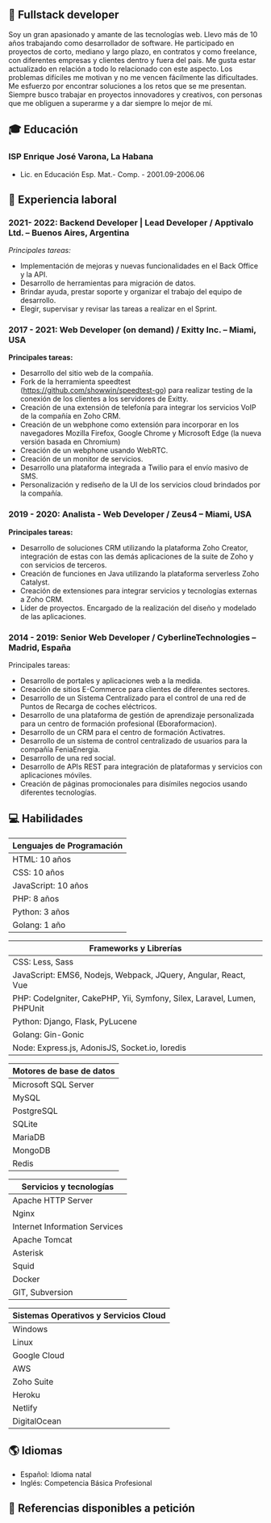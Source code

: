 ## 💼 Fullstack developer
Soy un gran apasionado y amante de las tecnologías web. Llevo más de 10 años trabajando como desarrollador de software. He participado en proyectos de corto, mediano y largo plazo, en contratos y como freelance, con diferentes empresas y clientes dentro y fuera del país. Me gusta estar actualizado en relación a todo lo relacionado con este aspecto. Los problemas difíciles me motivan y no me vencen fácilmente las dificultades. Me esfuerzo por encontrar soluciones a los retos que se me presentan. Siempre busco trabajar en proyectos innovadores y creativos, con personas que me obliguen a superarme y a dar siempre lo mejor de mí.

## 🎓 Educación

### ISP Enrique José Varona, La Habana
- Lic. en Educación Esp. Mat.- Comp. - 2001.09-2006.06

## 💼 Experiencia laboral

### 2021- 2022: Backend Developer | Lead Developer / Apptivalo Ltd. – Buenos Aires, Argentina 

*Principales tareas:*
- Implementación de mejoras y nuevas funcionalidades en el Back Office y la API.
- Desarrollo de herramientas para migración de datos.
- Brindar ayuda, prestar soporte y organizar el trabajo del equipo de desarrollo. 
- Elegir, supervisar y revisar las tareas a realizar en el Sprint.

### 2017 - 2021: Web Developer (on demand) / Exitty Inc. – Miami, USA 

**Principales tareas:**

- Desarrollo del sitio web de la compañía.
- Fork de la herramienta speedtest (https://github.com/showwin/speedtest-go) para realizar testing de la conexión de los clientes a los servidores de Exitty.
- Creación de una extensión de telefonía para integrar los servicios VoIP de la compañía en Zoho CRM.
- Creación de un webphone como extensión para incorporar en los navegadores Mozilla Firefox, Google Chrome y Microsoft Edge (la nueva versión basada en Chromium)
- Creación de un webphone usando WebRTC.
- Creación de un monitor de servicios.
- Desarrollo una plataforma integrada a Twilio para el envío masivo de SMS.
- Personalización y rediseño de la UI de los servicios cloud brindados por la compañía.

### 2019 - 2020: Analista - Web Developer / Zeus4  – Miami, USA

**Principales tareas:**

- Desarrollo de soluciones CRM utilizando la plataforma Zoho Creator, integración de estas con las demás aplicaciones de la suite de Zoho y con servicios de terceros.
- Creación de funciones en Java utilizando la plataforma serverless Zoho Catalyst.
- Creación de extensiones para integrar servicios y tecnologías externas a Zoho CRM. 
- Líder de proyectos. Encargado de la realización del diseño y modelado de las aplicaciones.

### 2014 - 2019: Senior Web Developer / CyberlineTechnologies – Madrid, España
Principales tareas:                                   
* Desarrollo de portales y aplicaciones web a la medida.
* Creación de sitios E-Commerce para clientes de diferentes sectores.
* Desarrollo de un Sistema Centralizado para el control de una red de Puntos de Recarga de coches eléctricos.
* Desarrollo de una plataforma de gestión de aprendizaje personalizada para un centro de formación profesional (Eboraformacion).
* Desarrollo de un CRM para el centro de formación Activatres.
* Desarrollo de un sistema de control centralizado de usuarios para la compañía FeniaEnergia.
* Desarrollo de una red social.
* Desarrollo de APIs REST para integración de plataformas y servicios con aplicaciones móviles.
* Creación de páginas promocionales para disímiles negocios usando diferentes tecnologías.

## 💻 Habilidades

| Lenguajes de Programación |
| ------------------------- |
| HTML: 10 años             |
| CSS: 10 años              |
| JavaScript: 10 años       |
| PHP: 8 años               |
| Python: 3 años            |
| Golang: 1 año             |

| Frameworks y Librerías                                                  |
| ----------------------------------------------------------------------- |
| CSS: Less, Sass                                                         | 
| JavaScript: EMS6, Nodejs, Webpack, JQuery, Angular, React, Vue          | 
| PHP: CodeIgniter, CakePHP, Yii, Symfony, Silex, Laravel, Lumen, PHPUnit | 
| Python: Django, Flask, PyLucene                                         | 
| Golang: Gin-Gonic                                                       | 
| Node: Express.js, AdonisJS, Socket.io, Ioredis                          | 

| Motores de base de datos |
| -------------------------|
| Microsoft SQL Server     |
| MySQL                    |
| PostgreSQL               |
| SQLite                   |
| MariaDB                  |
| MongoDB                  |
| Redis                    |

| Servicios y tecnologías        |
| ------------------------------ |
| Apache HTTP Server             |
| Nginx                          |
| Internet Information Services  |
| Apache Tomcat                  |
| Asterisk                       |
| Squid                          |
| Docker                         |
| GIT, Subversion                |

| Sistemas Operativos y Servicios Cloud |
| ------------------------------------- |
| Windows                               |
| Linux                                 |
| Google Cloud                          |
| AWS                                   |
| Zoho Suite                            |
| Heroku                                |
| Netlify                               |
| DigitalOcean                          |

## 🌎 Idiomas

- Español: Idioma natal
- Inglés: Competencia Básica Profesional

## 🔗 Referencias disponibles a petición
